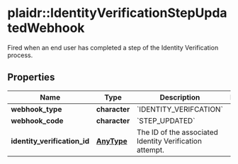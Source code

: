 # plaidr::IdentityVerificationStepUpdatedWebhook

Fired when an end user has completed a step of the Identity Verification process.

## Properties
Name | Type | Description | Notes
------------ | ------------- | ------------- | -------------
**webhook_type** | **character** | &#x60;IDENTITY_VERIFCATION&#x60; | 
**webhook_code** | **character** | &#x60;STEP_UPDATED&#x60; | 
**identity_verification_id** | [**AnyType**](.md) | The ID of the associated Identity Verification attempt. | 


